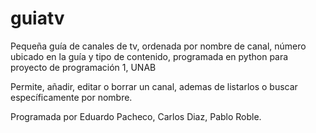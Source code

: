 guiatv
======

Pequeña guía de canales de tv, ordenada por nombre de canal, número ubicado en la guía y tipo de contenido, programada
en python para proyecto de programación 1, UNAB

Permite, añadir, editar o borrar un canal, ademas de listarlos o buscar específicamente por nombre.

Programada por
Eduardo Pacheco,
Carlos Diaz,
Pablo Roble.
